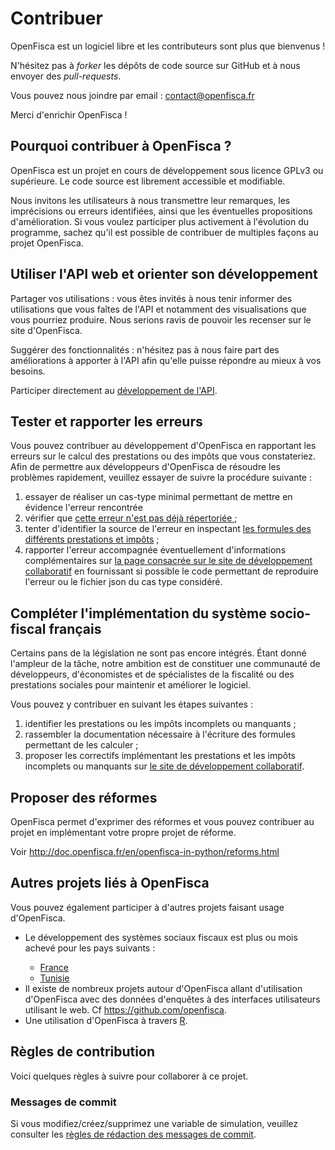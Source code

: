 # Contribuer

OpenFisca est un logiciel libre et les contributeurs sont plus que bienvenus !

N'hésitez pas à *forker* les dépôts de code source sur GitHub et à nous envoyer des *pull-requests*.

Vous pouvez nous joindre par email : contact@openfisca.fr

Merci d'enrichir OpenFisca !

## Pourquoi contribuer à OpenFisca ?

OpenFisca est un projet en cours de développement sous licence GPLv3 ou supérieure. Le code source est librement accessible et modifiable.

Nous invitons les utilisateurs à nous transmettre leur
remarques, les imprécisions ou erreurs identifiées, ainsi
que les éventuelles propositions d'amélioration. Si vous
voulez participer plus activement à l'évolution du
programme, sachez qu'il est possible de contribuer de
multiples façons au projet OpenFisca.

## Utiliser l'API web et orienter son développement

Partager vos utilisations : vous êtes invités à nous
tenir informer des utilisations que vous faîtes de l'API et
notamment des visualisations que vous pourriez
produire. Nous serions ravis de pouvoir les recenser sur le
site d'OpenFisca.

Suggérer des fonctionnalités : n'hésitez pas à nous
faire part des améliorations à apporter à l'API afin qu'elle
puisse répondre au mieux à vos besoins.

Participer directement au
<a href="https://github.com/openfisca/openfisca-web-api">
développement de l'API</a>.

## Tester et rapporter les erreurs

Vous pouvez contribuer au développement d'OpenFisca en
rapportant les erreurs sur le calcul des prestations ou des
impôts que vous constateriez. Afin de permettre aux
développeurs d'OpenFisca de résoudre les problèmes
rapidement, veuillez essayer de suivre la procédure
suivante :

<ol>
   <li> essayer de réaliser un cas-type minimal permettant
     de mettre en évidence l'erreur rencontrée</li>
   <li> vérifier que <a href="https://github.com/openfisca/openfisca-${conf['country']}/issues?state=open"> cette erreur n'est pas déjà répertoriée  </a> ;</li>
   <li> tenter d'identifier la source de l'erreur en
 inspectant <a href="${urls.get_url(ctx, 'variables')}"> les
 formules des différents prestations et impôts</a> ;</li>
   <li> rapporter l'erreur accompagnée éventuellement
           d'informations complémentaires
           sur <a href="https://github.com/openfisca/openfisca-${conf['country']}/issues?state=open">
           la page consacrée sur le site de développement
           collaboratif</a> en fournissant si possible le code
           permettant de reproduire l'erreur ou le fichier json du
           cas type considéré.</li>
</ol>

## Compléter l'implémentation du système socio-fiscal français

Certains pans de la législation ne sont pas encore
intégrés. Étant donné l'ampleur de la tâche, notre
ambition est de constituer une communauté de développeurs,
d'économistes et de spécialistes de la fiscalité ou des
prestations sociales pour maintenir et améliorer le
logiciel.

Vous pouvez y contribuer en suivant les étapes suivantes :

<ol>
    <li> identifier les prestations ou les impôts incomplets
    ou manquants ;</li>
          <li> rassembler la documentation nécessaire à l'écriture
          des formules permettant de les calculer ;</li>
    <li> proposer les correctifs implémentant les
    prestations et les impôts incomplets ou manquants
    sur <a href="https://github.com/openfisca/openfisca-${conf['country']}/">le
    site de développement collaboratif</a>.</li>
</ol>

## Proposer des réformes

OpenFisca permet d'exprimer des réformes et vous pouvez contribuer au projet en implémentant votre propre projet de réforme.

Voir http://doc.openfisca.fr/en/openfisca-in-python/reforms.html

## Autres projets liés à OpenFisca

Vous pouvez également participer à d'autres projets faisant usage d'OpenFisca.
 <ul>
   <li> Le développement des systèmes
   sociaux fiscaux est plus ou mois achevé pour les pays suivants :</li>
     <ul>
 <li> <a href="https://github.com/openfisca/openfisca-france"> France </a></li>
 <li> <a href="https://github.com/openfisca/openfisca-tunisia">
   Tunisie </a></li>
     </ul>
   <li> Il existe de nombreux projets autour d'OpenFisca
   allant d'utilisation d'OpenFisca avec des données
   d'enquêtes à des interfaces utilisateurs utilisant le
   web. Cf <a href="https://github.com/openfisca">https://github.com/openfisca</a>.</li>
   <li> Une utilisation d'OpenFisca à travers <a href="https://github.com/blaquans/ropenfisca">R</a>.</li>
 </ul>
    </p>

## Règles de contribution

Voici quelques règles à suivre pour collaborer à ce projet.

### Messages de commit

Si vous modifiez/créez/supprimez une variable de simulation, veuillez consulter les [règles de rédaction des messages de commit](https://github.com/openfisca/openfisca-france/wiki/Messages-de-commit).

